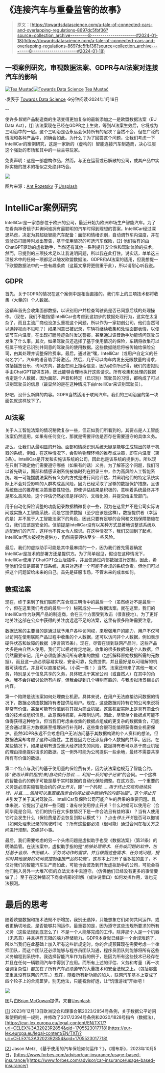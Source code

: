 # 《连接汽车与重叠监管的故事》

> 原文：[https://towardsdatascience.com/a-tale-of-connected-cars-and-overlapping-regulations-8697dc5fbf36?source=collection_archive---------8-----------------------#2024-01-18](https://towardsdatascience.com/a-tale-of-connected-cars-and-overlapping-regulations-8697dc5fbf36?source=collection_archive---------8-----------------------#2024-01-18)

## 一项案例研究，审视数据法案、GDPR与AI法案对连接汽车的影响

[](https://medium.com/@tea.mustac?source=post_page---byline--8697dc5fbf36--------------------------------)[![Tea Mustać](../Images/6921322fa264868c02e3787de1716142.png)](https://medium.com/@tea.mustac?source=post_page---byline--8697dc5fbf36--------------------------------)[](https://towardsdatascience.com/?source=post_page---byline--8697dc5fbf36--------------------------------)[![Towards Data Science](../Images/a6ff2676ffcc0c7aad8aaf1d79379785.png)](https://towardsdatascience.com/?source=post_page---byline--8697dc5fbf36--------------------------------) [Tea Mustać](https://medium.com/@tea.mustac?source=post_page---byline--8697dc5fbf36--------------------------------)

·发表于 [Towards Data Science](https://towardsdatascience.com/?source=post_page---byline--8697dc5fbf36--------------------------------) ·9分钟阅读·2024年1月18日

--

使许多*智能*产品制造商的生活变得更加复杂的最新添加之一是欧盟数据法案（EU Data Act），[[1]](#_ftn1) 该法案现在已经在GDPR之上生效，等到AI法案生效后，它将成为三明治中的一层。这个三明治是否永远会保持所有的层次？当然不会，但在广泛的情况和各种产品中，的确会如此。为什么？为了回答这个问题，让我们考虑一下IntelliCar的案例研究，这是一家新的（虚构的）智能连接汽车制造商，决心征服这个强劲的市场和其中的一些主导玩家。

免责声明：这是一部虚构作品，然而，与正在运营或已解散的公司，或其产品中实际实施的技术的相似之处绝非巧合。

![](../Images/a90be333dcc22ea5265059a72f9ca407.png)

图片来源：[Ant Rozetsky](https://unsplash.com/@rozetsky) 于[Unsplash](https://unsplash.com/)

# IntelliCar案例研究

IntelliCar是一家总部位于欧洲的公司，最近开始为欧洲市场生产智能汽车。为了在看向神奇镜子并询问谁拥有最聪明的汽车时得到理想的答案，IntelliCar经过深思熟虑，决定为其超级智能汽车配备：面部和情绪识别，自动调节车内温度，并在驾驶员打瞌睡时发出警告，基于使用情况的可选汽车保险，[[2]](#_ftn2) 他们独有的由ChatGPT驱动的虚拟助手，当然还有其他一系列提升安全性和驾驶体验的技术。然而，已提到的三项技术足以让我说明问题，所以我在此打住。说实话，单单这三项技术中的任何一项都足以触发欧盟数据法、GDPR和AI法案的适用，但我想提一下欧盟数据法中的一些有趣条款（这篇文章将更侧重于此），所以请耐心听我说。

## GDPR

首先，关于GDPR的情况在这个案例中是相当直接的。我们车上的三项技术都将收集（大量的）个人数据。

这辆车首先会收集面部数据，以识别用户并检查驾驶员是否已同意后续的处理操作。（现在，我们不能指望IntelliCar也考虑到这初步的数据处理行为，这实在太复杂了，而且主流厂商也没怎么重视这个问题，所以作为一家初创公司，他们当然可以选择视而不见吧？）如果同意已被记录，车辆将继续收集和处理面部表情，以便调节车内温度，在出现打瞌睡迹象时发送警报，甚至通过语音助手功能询问驾驶员发生了什么事。其次，如果驾驶员还选择了基于使用情况的保险，车辆将收集可以归属于特定已识别并同意的驾驶员的使用数据。这些数据随后将被传输给保险公司，由其处理并调整保险费率。最后，通过说“嘿，IntelliCar（或用户自定义的任何名字）”，汽车的语音助手将激活。然后，几乎可以向车内发出无限数量的请求，包括播放音乐、询问方向，甚至在网上搜索信息，因为如你所记得，我们的虚拟助手由ChatGPT提供支持，因此能够合理地执行这些请求。所有收集和处理的数据肯定是个人数据，因为面部、声音和特定（已识别）驾驶员的习惯，都构成了可以识别驾驶员的信息（最显然的是在这种情况下由IntelliCar来识别驾驶员）。

好吧，没什么新鲜的内容。GDPR当然适用于联网汽车。我们的三明治里的第一块面包就这样放下了。

## AI法案

关于人工智能法案的情况稍微复杂一些，但正如我们所看到的，其要点是人工智能法案仍然适用。如果有任何变化，那就是需要评估是否存在需要遵守的具体义务。

那么，让我们从最明显的开始。面部和情感识别系统无疑是能够生成输出的基于机器的系统，例如，在这种情况下，会影响物理环境的推荐或决策，即车内温度（第3条）。IntelliCar是开发和实施该系统的公司，因此也是该系统的提供方。所以现在只剩下确定他们需要遵守哪些（如果有的话）义务。为了解答这个问题，我们可以首先确认，面部和情感识别系统被临时列在附录三中，作为高风险人工智能系统。唯一可能摆脱法案所有义务的方式是进行风险评估，并阐明他们的特定系统实际上不会对受影响的人群构成高风险，因为已经采取了足够的数据保护措施，且该系统做出的推荐和决策重要性较低。即使评估结果是积极的，意味着系统最终并不是那么高风险，这个评估仍然必须是详尽的、文档化的，并提交给主管部门。

用于自动化保险调整的功能记录数据稍微复杂一些，因为在这里并不是公司实际访问或实施人工智能系统，而是它提供数据（至少应该是这样）。数据提供者（幸运的是）并不属于人工智能法案下的角色，因此只要有足够的合同和文档保障措施在位，我们应该是安全的。但前提是IntelliCar没有以某种方式显著地调整该系统以适配他们的汽车，这样也不算太令人惊讶。在这种情况下，我们又回到了起点，IntelliCar再次被视为提供方，仍然需要评估至少一些风险。

最后，我们的虚拟助手可能是其中最麻烦的一个，因为我们首先需要确定IntelliCar是技术的部署方还是提供方。为了简单起见，假设在这种情况下，IntelliCar使用了ChatGPT企业版插件，并且仅通过内部数据进行定制。因此，希望他们仅仅是部署了该系统，且只对选择一个可能不合规的系统负责。但他们可以把这个问题留给未来的自己。首先是征服市场，不管未来的成本如何。

## 数据法案

现在，终于来到了我们联网汽车合规三明治中的最后一个（虽然绝对不是最后一个，但在这里我们考虑的最后一个）秘密成分——数据法案。就在这里，我们的IntelliCar作为联网产品的制造商，会在三个方面受到攻击（很直接地）。为了更好地关注这部在公众中获得的关注度远远不足的法案，这里有很多陷阱需要注意。

数据法案的主要目的是通过赋予用户各种访问权，来增强用户的能力，用户不仅可以访问在使用联网产品过程中收集的个人数据，还可以访问非个人数据，例如表示硬件状态和故障的数据（序言第15条）。现在，尽管在谈到联网产品时，这些产品大多是由自然人使用，我们可以相对肯定地说，收集的很多数据将是个人数据。但仍然需要牢记，用户必须能够访问所有收集的数据（包括解释原始数据所需的元数据）。而且这一点必须容易实现，安全可靠，免费提供，并且最好是以可理解的机器可读格式，并且可以直接访问。（小菜一碟！）当然，法案还带来了其他一堆义务，特别是关于信息共享的义务，具体取决于某家公司（或自然人）在其中的角色。我不会详细讨论所有内容，但我会提到几个特别有趣的，与我虚拟场景相关的内容。

第一个陷阱是该法案如何处理商业机密。具体来说，在用户无法直接访问数据的情况下，数据必须由数据持有者提供给用户。现在，这些数据对持有它的公司来说将非常有价值，甚至可能有价值到将其视为商业机密。这些机密实际上是具有商业价值的技术或组织信息，故意保持机密，并限制访问。因此，尽管单个数据点可能不值得获得这种地位，但当我们考虑由收集的数据点组成的更复杂的数据集合，可能还会通过第三方数据甚至推理进行补充时，这些集合很可能值得获得商业机密保护。虽然GDPR永远不会考虑用户无法访问基于其数据构建的个人资料的想法，但数据法案却考虑了这种可能性。主要是因为它还涉及非个人数据的共享。因此，在某些情况下，如果证明有遭受重大经济损失的风险，数据持有者可以基于商业机密的理由拒绝提供请求的数据。这一例外可能为公司提供一些余地，最终不需要共享所有有价值的数据。

第二个特点与我们的基于使用量的保险费有关，因为该法案也规范了智能合约。即“*使用计算机程序[来]自动执行协议……利用一系列电子记录*”的合同。一个这样的智能合约的例子可能是基于实时数据的自动化保险调整。在这方面，一个重要的义务是必须实施智能合约的*停止开关*，即“*一个机制……用于终止交易的继续执行，并且……包括可以重置或指示合约停止或中断操作的内部功能*”。这个*停止开关*引发了关于其对驾驶员、IntelliCar及保险公司可能产生的后果的重要问题。具体来说，它提出了这样一些问题：谁有权使用停止开关？什么时候可以使用它（合同毕竟是合同，它们的执行在大多数情况下是一件合法且有益的事）？当有人使用它时会发生什么（保险费是否会恢复到默认模式？）？点击*停止开关*是否可以撤销（如何处理未记录的驾驶时间）？所有这些都必须（很可能）通过合同在相关方之间进行规制，这绝非小事。

最后，我们需要考虑的另一个头疼问题是虚拟助手也受《数据法案》（第31条）的明确监管。在该法案中，虚拟助手指的是“*能够处理需求、任务或问题的软件，包括基于音频、书面输入、手势或动作的需求，并且根据这些需求、任务或问题，提供对其他服务的访问或控制连接产品的功能*”。这基本上打开了潘多拉的盒子，不仅对我们的智能汽车生产商如此，可能也会波及到开发虚拟助手的公司，可能会将他们拖入另外一大堆70页的立法文本中去遵守。（仿佛他们已经没有更多的事情要做了。）至于在这种情况下商业机密的辩解（或许说借口）如何发挥作用，谁也无法预测。

# 最后的思考

随着欧盟数据和技术法规不断增加，我别无选择，只能想象它们如何共同运作，或者更确切地说，是否能够共同运作。最重要的是，因为遵守这些法规所要求的所有义务（这些法规到底怎么了）不是一个人能够完成的工作。除非那个人是一个机器（无恶意）并且拥有无限的脑力存储能力。GDPR本身就已经是一个合规难题了，所以当我们在此基础上加入所有这些新规定时，你的合规预算现在需要考虑一个律师团队，而这个团队还必须能够与程序员团队沟通，程序员团队则能够将所有这些义务编程到系统中。我选择智能汽车作为我的例子，是因为所有这些技术已经存在并且在任何一辆联网汽车中得到了应用。而所有上述的评估、义务和考量（再一次强调复杂性）都加在了所有汽车必须遵守的大量技术和安全法规之上。（包括那些笨重且没有联网的汽车。）现在，随着所有新功能的加入，联网汽车基本上变成了四个轮子上的合规噩梦。别无他法，只能祝你好运，让“饥饿游戏”开始吧！

![](../Images/0e9f3e8f0fbc993fca9e960378ba1910.png)

图片由[Brian McGowan](https://unsplash.com/@sushioutlaw)提供，来自[Unsplash](https://unsplash.com/)

[[1]](#_ftnref1) 2023年12月13日欧洲议会和理事会第2023/2854号条例，关于数据公平访问和使用的统一规则，并修改了2017/2394号条例和2020/1828号指令（数据法），[https://eur-lex.europa.eu/legal-content/EN/TXT/?uri=CELEX%3A32023R2854&qid=1705523017718](https://eur-lex.europa.eu/legal-content/EN/TXT/?uri=CELEX%3A32023R2854&qid=1705523017718)

[[2]](#_ftnref2) Jason Metz, 《基于使用的汽车保险如何运作？》，《福布斯》，2023年10月5日，[https://www.forbes.com/advisor/car-insurance/usage-based-insurance/](https://www.forbes.com/advisor/car-insurance/usage-based-insurance/)
